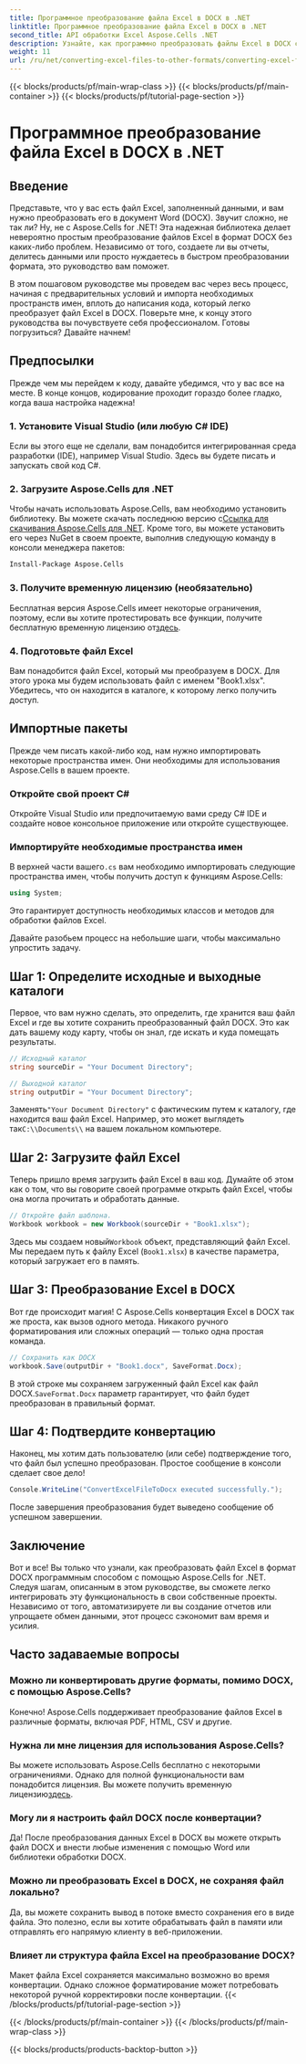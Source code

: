 ```yaml
---
title: Программное преобразование файла Excel в DOCX в .NET
linktitle: Программное преобразование файла Excel в DOCX в .NET
second_title: API обработки Excel Aspose.Cells .NET
description: Узнайте, как программно преобразовать файлы Excel в DOCX с помощью Aspose.Cells для .NET в этом пошаговом руководстве. Идеально подходит для создания отчетов и обмена данными.
weight: 11
url: /ru/net/converting-excel-files-to-other-formats/converting-excel-file-to-docx/
---
```


{{< blocks/products/pf/main-wrap-class >}}
{{< blocks/products/pf/main-container >}}
{{< blocks/products/pf/tutorial-page-section >}}

# Программное преобразование файла Excel в DOCX в .NET

## Введение

Представьте, что у вас есть файл Excel, заполненный данными, и вам нужно преобразовать его в документ Word (DOCX). Звучит сложно, не так ли? Ну, не с Aspose.Cells for .NET! Эта надежная библиотека делает невероятно простым преобразование файлов Excel в формат DOCX без каких-либо проблем. Независимо от того, создаете ли вы отчеты, делитесь данными или просто нуждаетесь в быстром преобразовании формата, это руководство вам поможет.

В этом пошаговом руководстве мы проведем вас через весь процесс, начиная с предварительных условий и импорта необходимых пространств имен, вплоть до написания кода, который легко преобразует файл Excel в DOCX. Поверьте мне, к концу этого руководства вы почувствуете себя профессионалом. Готовы погрузиться? Давайте начнем!

## Предпосылки

Прежде чем мы перейдем к коду, давайте убедимся, что у вас все на месте. В конце концов, кодирование проходит гораздо более гладко, когда ваша настройка надежна!

### 1. Установите Visual Studio (или любую C# IDE)
Если вы этого еще не сделали, вам понадобится интегрированная среда разработки (IDE), например Visual Studio. Здесь вы будете писать и запускать свой код C#.

### 2. Загрузите Aspose.Cells для .NET
 Чтобы начать использовать Aspose.Cells, вам необходимо установить библиотеку. Вы можете скачать последнюю версию с[Ссылка для скачивания Aspose.Cells для .NET](https://releases.aspose.com/cells/net/). Кроме того, вы можете установить его через NuGet в своем проекте, выполнив следующую команду в консоли менеджера пакетов:

```bash
Install-Package Aspose.Cells
```

### 3. Получите временную лицензию (необязательно)
 Бесплатная версия Aspose.Cells имеет некоторые ограничения, поэтому, если вы хотите протестировать все функции, получите бесплатную временную лицензию от[здесь](https://purchase.aspose.com/temporary-license/).

### 4. Подготовьте файл Excel
Вам понадобится файл Excel, который мы преобразуем в DOCX. Для этого урока мы будем использовать файл с именем "Book1.xlsx". Убедитесь, что он находится в каталоге, к которому легко получить доступ.

## Импортные пакеты

Прежде чем писать какой-либо код, нам нужно импортировать некоторые пространства имен. Они необходимы для использования Aspose.Cells в вашем проекте.

### Откройте свой проект C#
Откройте Visual Studio или предпочитаемую вами среду C# IDE и создайте новое консольное приложение или откройте существующее.

### Импортируйте необходимые пространства имен
 В верхней части вашего`.cs` вам необходимо импортировать следующие пространства имен, чтобы получить доступ к функциям Aspose.Cells:

```csharp
using System;
```

Это гарантирует доступность необходимых классов и методов для обработки файлов Excel.

Давайте разобьем процесс на небольшие шаги, чтобы максимально упростить задачу.

## Шаг 1: Определите исходные и выходные каталоги

Первое, что вам нужно сделать, это определить, где хранится ваш файл Excel и где вы хотите сохранить преобразованный файл DOCX. Это как дать вашему коду карту, чтобы он знал, где искать и куда помещать результаты.

```csharp
// Исходный каталог
string sourceDir = "Your Document Directory";

// Выходной каталог
string outputDir = "Your Document Directory";
```

 Заменять`"Your Document Directory"` с фактическим путем к каталогу, где находится ваш файл Excel. Например, это может выглядеть так`C:\\Documents\\` на вашем локальном компьютере.

## Шаг 2: Загрузите файл Excel

Теперь пришло время загрузить файл Excel в ваш код. Думайте об этом как о том, что вы говорите своей программе открыть файл Excel, чтобы она могла прочитать и обработать данные.

```csharp
// Откройте файл шаблона.
Workbook workbook = new Workbook(sourceDir + "Book1.xlsx");
```

 Здесь мы создаем новый`Workbook` объект, представляющий файл Excel. Мы передаем путь к файлу Excel (`Book1.xlsx`) в качестве параметра, который загружает его в память.

## Шаг 3: Преобразование Excel в DOCX

Вот где происходит магия! С Aspose.Cells конвертация Excel в DOCX так же проста, как вызов одного метода. Никакого ручного форматирования или сложных операций — только одна простая команда.

```csharp
// Сохранить как DOCX
workbook.Save(outputDir + "Book1.docx", SaveFormat.Docx);
```

В этой строке мы сохраняем загруженный файл Excel как файл DOCX.`SaveFormat.Docx` параметр гарантирует, что файл будет преобразован в правильный формат.

## Шаг 4: Подтвердите конвертацию

Наконец, мы хотим дать пользователю (или себе) подтверждение того, что файл был успешно преобразован. Простое сообщение в консоли сделает свое дело!

```csharp
Console.WriteLine("ConvertExcelFileToDocx executed successfully.");
```

После завершения преобразования будет выведено сообщение об успешном завершении.

## Заключение

Вот и все! Вы только что узнали, как преобразовать файл Excel в формат DOCX программным способом с помощью Aspose.Cells for .NET. Следуя шагам, описанным в этом руководстве, вы сможете легко интегрировать эту функциональность в свои собственные проекты. Независимо от того, автоматизируете ли вы создание отчетов или упрощаете обмен данными, этот процесс сэкономит вам время и усилия.

## Часто задаваемые вопросы

### Можно ли конвертировать другие форматы, помимо DOCX, с помощью Aspose.Cells?
Конечно! Aspose.Cells поддерживает преобразование файлов Excel в различные форматы, включая PDF, HTML, CSV и другие.

### Нужна ли мне лицензия для использования Aspose.Cells?
Вы можете использовать Aspose.Cells бесплатно с некоторыми ограничениями. Однако для полной функциональности вам понадобится лицензия. Вы можете получить временную лицензию[здесь](https://purchase.aspose.com/temporary-license/).

### Могу ли я настроить файл DOCX после конвертации?
Да! После преобразования данных Excel в DOCX вы можете открыть файл DOCX и внести любые изменения с помощью Word или библиотеки обработки DOCX.

### Можно ли преобразовать Excel в DOCX, не сохраняя файл локально?
Да, вы можете сохранить вывод в потоке вместо сохранения его в виде файла. Это полезно, если вы хотите обрабатывать файл в памяти или отправлять его напрямую клиенту в веб-приложении.

### Влияет ли структура файла Excel на преобразование DOCX?
Макет файла Excel сохраняется максимально возможно во время конвертации. Однако сложное форматирование может потребовать некоторой ручной корректировки после конвертации.
{{< /blocks/products/pf/tutorial-page-section >}}

{{< /blocks/products/pf/main-container >}}
{{< /blocks/products/pf/main-wrap-class >}}

{{< blocks/products/products-backtop-button >}}
